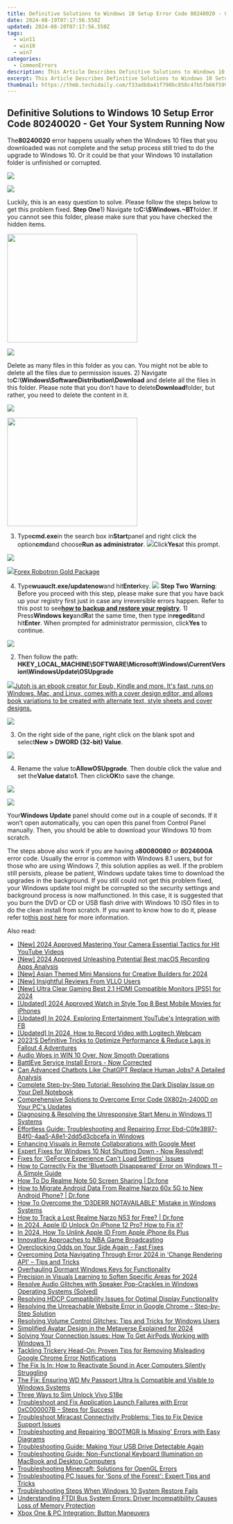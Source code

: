 ```yaml
---
title: Definitive Solutions to Windows 10 Setup Error Code 80240020 - Get Your System Running Now
date: 2024-08-19T07:17:56.550Z
updated: 2024-08-20T07:17:56.550Z
tags:
  - win11
  - win10
  - win7
categories:
  - CommonErrors
description: This Article Describes Definitive Solutions to Windows 10 Setup Error Code 80240020 - Get Your System Running Now
excerpt: This Article Describes Definitive Solutions to Windows 10 Setup Error Code 80240020 - Get Your System Running Now
thumbnail: https://thmb.techidaily.com/f33adb8a41f790bc858c47b5fb66f5998fe40f1007e9c52f968a63abc439ec92.jpg
---
```


## Definitive Solutions to Windows 10 Setup Error Code 80240020 - Get Your System Running Now

The**80240020** error happens usually when the Windows 10 files that you downloaded was not complete and the setup process still tried to do the upgrade to Windows 10\. Or it could be that your Windows 10 installation folder is unfinished or corrupted.

<!-- affiliate ads begin -->
<a href="https://secure.2checkout.com/order/checkout.php?PRODS=4728277&QTY=1&AFFILIATE=108875&CART=1"><img src="https://secure.avangate.com/images/merchant/f7f07e7dab09533bc71247a5b29a7373/products/1_iDeviceMessageBox.png" border="0"></a>
<!-- affiliate ads end -->
![](https://images.drivereasy.com/wp-content/uploads/2016/08/error-code-80240020.jpg)

Luckily, this is an easy question to solve. Please follow the steps below to get this problem fixed. **Step One**1) Navigate to**C:\\$Windows.\~BT**folder. If you cannot see this folder, please make sure that you have checked the hidden items.

<!-- affiliate ads begin -->
<a href="https://modlily.sjv.io/c/5597632/2072819/17059" target="_top" id="2072819"><img src="//a.impactradius-go.com/display-ad/17059-2072819" border="0" alt="" width="300" height="250"/></a><img height="0" width="0" src="https://imp.pxf.io/i/5597632/2072819/17059" style="position:absolute;visibility:hidden;" border="0" />
<!-- affiliate ads end -->
![](https://images.drivereasy.com/wp-content/uploads/2016/08/windows-bt-600x427.jpg)

Delete as many files in this folder as you can. You might not be able to delete all the files due to permission issues. 2) Navigate to**C:\\Windows\\SoftwareDistribution\\Download** and delete all the files in this folder. Please note that you don’t have to delete**Download**folder, but rather, you need to delete the content in it.

![](https://images.drivereasy.com/wp-content/uploads/2016/08/softwaredistributiondownload.jpg)

<!-- affiliate ads begin -->
<a href="https://dhgate.sjv.io/c/5597632/1678785/12108" target="_top" id="1678785"><img src="//a.impactradius-go.com/display-ad/12108-1678785" border="0" alt="" width="300" height="250"/></a>
<!-- affiliate ads end -->
3) Type**cmd.exe**in the search box in**Start**panel and right click the option**cmd**and choose**Run as administrator**. ![](https://images.drivereasy.com/wp-content/uploads/2016/08/run-as-administrator.jpg)Click**Yes**at this prompt.

![](https://images.drivereasy.com/wp-content/uploads/2016/08/uac-command-processor.jpg)

<!-- affiliate ads begin -->
<a href="https://secure.2checkout.com/order/checkout.php?PRODS=4727541&QTY=1&AFFILIATE=108875&CART=1"><img src="https://secure.avangate.com/images/merchant/5f4f7141b65a730b4efb0e0d51f63e94/products/copy_copy_forexrobotronbox.gif" border="0">Forex Robotron Gold Package</a>
<!-- affiliate ads end -->
4) Type**wuauclt.exe/updatenow**and hit**Enter**key. ![](https://images.drivereasy.com/wp-content/uploads/2016/08/img_57b5394edbd33.png) **Step Two** **Warning**: Before you proceed with this step, please make sure that you have back up your registry first just in case any irreversible errors happen. Refer to this post to see[**how to backup and restore your registry**](https://tools.techidaily.com/drivereasy/download/). 1) Press**Windows key**and**R**at the same time, then type in**regedit**and hit**Enter**. When prompted for administrator permission, click**Yes** to continue.

![](https://images.drivereasy.com/wp-content/uploads/2016/10/regedit.png)

2) Then follow the path:   **HKEY\_LOCAL\_MACHINE\\SOFTWARE\\Microsoft\\Windows\\CurrentVersion\\WindowsUpdate\\OSUpgrade**

<!-- affiliate ads begin -->
<a href="https://secure.2checkout.com/order/checkout.php?PRODS=4694919&QTY=1&AFFILIATE=108875&CART=1"><img src="https://secure.avangate.com/images/merchant/bccefcc1b1eee9eca3ae4f5c1a281482/products/jutoh-logo-1200x1600.jpg" border="0">Jutoh is an ebook creator for Epub, Kindle and more. It's fast, runs on Windows, Mac, and Linux, comes with a cover design editor, and allows book variations to be created with alternate text, style sheets and cover designs. </a>
<!-- affiliate ads end -->
![](https://images.drivereasy.com/wp-content/uploads/2016/10/hkey_local_machinesoftwaremicrosoftwindowscurrentversionwindowsupdateosupgrade-600x394.jpg)

3) On the right side of the pane, right click on the blank spot and select**New > DWORD (32-bit) Value**.

![](https://images.drivereasy.com/wp-content/uploads/2016/10/new-dword-32-bit-value-600x396.jpg)

4) Rename the value to**AllowOSUpgrade**. Then double click the value and set the**Value data**to**1**. Then click**OK**to save the change.

<!-- affiliate ads begin -->
<a href="https://secure.2checkout.com/order/checkout.php?PRODS=37100474&QTY=1&AFFILIATE=108875&CART=1"><img src="https://awario.com/images/pages/index/img-leads-1280@1x.avif" border="0"></a>
<!-- affiliate ads end -->
![](https://images.drivereasy.com/wp-content/uploads/2016/10/img_58140207aba43-600x394.jpg)

 Your**Windows Update** panel should come out in a couple of seconds. If it won’t open automatically, you can open this panel from Control Panel manually. Then, you should be able to download your Windows 10 from scratch.

The steps above also work if you are having a**80080080** or **8024600A**  error code. Usually the error is common with Windows 8.1 users, but for those who are using Windows 7, this solution applies as well. If the problem still persists, please be patient, Windows update takes time to download the upgrades in the background. If you still could not get this problem fixed, your Windows update tool might be corrupted so the security settings and background process is now malfunctioned. In this case, it is suggested that you burn the DVD or CD or USB flash drive with Windows 10 ISO files in to do the clean install from scratch. If you want to know how to do it, please refer to[this post here](https://tools.techidaily.com/drivereasy/download/) for more information.

<ins class="adsbygoogle"
     style="display:block"
     data-ad-format="autorelaxed"
     data-ad-client="ca-pub-7571918770474297"
     data-ad-slot="1223367746"></ins>



<ins class="adsbygoogle"
     style="display:block"
     data-ad-client="ca-pub-7571918770474297"
     data-ad-slot="8358498916"
     data-ad-format="auto"
     data-full-width-responsive="true"></ins>

<span class="atpl-alsoreadstyle">Also read:</span>
<div><ul>
<li><a href="https://youtube-zero.techidaily.com/024-approved-mastering-your-camera-essential-tactics-for-hit-youtube-videos/"><u>[New] 2024 Approved  Mastering Your Camera  Essential Tactics for Hit YouTube Videos</u></a></li>
<li><a href="https://screen-sharing-recording.techidaily.com/new-2024-approved-unleashing-potential-best-macos-recording-apps-analysis/"><u>[New] 2024 Approved  Unleashing Potential  Best macOS Recording Apps Analysis</u></a></li>
<li><a href="https://video-capture.techidaily.com/new-asian-themed-mini-mansions-for-creative-builders-for-2024/"><u>[New] Asian Themed Mini Mansions for Creative Builders for 2024</u></a></li>
<li><a href="https://extra-support.techidaily.com/new-insightful-reviews-from-vllo-users/"><u>[New] Insightful Reviews From VLLO Users</u></a></li>
<li><a href="https://on-screen-recording.techidaily.com/new-ultra-clear-gaming-best-21-hdmi-compatible-monitors-ps5-for-2024/"><u>[New] Ultra Clear Gaming  Best 2.1 HDMI Compatible Monitors [PS5] for 2024</u></a></li>
<li><a href="https://fox-hovers.techidaily.com/updated-2024-approved-watch-in-style-top-8-best-mobile-movies-for-iphones/"><u>[Updated] 2024 Approved  Watch in Style  Top 8 Best Mobile Movies for iPhones</u></a></li>
<li><a href="https://facebook-video-content.techidaily.com/updated-in-2024-exploring-entertainment-youtubes-integration-with-fb/"><u>[Updated] In 2024, Exploring Entertainment  YouTube's Integration with FB</u></a></li>
<li><a href="https://screen-capture.techidaily.com/updated-in-2024-how-to-record-video-with-logitech-webcam/"><u>[Updated] In 2024, How to Record Video with Logitech Webcam</u></a></li>
<li><a href="https://win-howtos.techidaily.com/2023s-definitive-tricks-to-optimize-performance-and-reduce-lags-in-fallout-4-adventures/"><u>2023'S Definitive Tricks to Optimize Performance & Reduce Lags in Fallout 4 Adventures</u></a></li>
<li><a href="https://win-howtos.techidaily.com/audio-woes-in-win-10-over-now-smooth-operations/"><u>Audio Woes in WIN 10 Over, Now Smooth Operations</u></a></li>
<li><a href="https://win-howtos.techidaily.com/1723209865722-battleye-service-install-errors-now-corrected/"><u>BattlEye Service Install Errors - Now Corrected</u></a></li>
<li><a href="https://tech-revival.techidaily.com/can-advanced-chatbots-like-chatgpt-replace-human-jobs-a-detailed-analysis/"><u>Can Advanced Chatbots Like ChatGPT Replace Human Jobs? A Detailed Analysis</u></a></li>
<li><a href="https://win-howtos.techidaily.com/complete-step-by-step-tutorial-resolving-the-dark-display-issue-on-your-dell-notebook/"><u>Complete Step-by-Step Tutorial: Resolving the Dark Display Issue on Your Dell Notebook</u></a></li>
<li><a href="https://win-howtos.techidaily.com/comprehensive-solutions-to-overcome-error-code-0x802n-2400d-on-your-pcs-updates/"><u>Comprehensive Solutions to Overcome Error Code 0X802n-2400D on Your PC's Updates</u></a></li>
<li><a href="https://win-howtos.techidaily.com/diagnosing-and-resolving-the-unresponsive-start-menu-in-windows-11-systems/"><u>Diagnosing & Resolving the Unresponsive Start Menu in Windows 11 Systems</u></a></li>
<li><a href="https://win-howtos.techidaily.com/effortless-guide-troubleshooting-and-repairing-error-ebd-c0fe3897-b4f0-4aa5-a8e1-2dd5d3cbcefa-in-windows/"><u>Effortless Guide: Troubleshooting and Repairing Error Ebd-C0fe3897-B4f0-4aa5-A8e1-2dd5d3cbcefa in Windows</u></a></li>
<li><a href="https://screen-capture.techidaily.com/enhancing-visuals-in-remote-collaborations-with-google-meet/"><u>Enhancing Visuals in Remote Collaborations with Google Meet</u></a></li>
<li><a href="https://win-howtos.techidaily.com/expert-fixes-for-windows-10-not-shutting-down-now-resolved/"><u>Expert Fixes for Windows 10 Not Shutting Down - Now Resolved!</u></a></li>
<li><a href="https://win-howtos.techidaily.com/fixes-for-geforce-experience-cant-load-settings-issues/"><u>Fixes for 'GeForce Experience Can't Load Settings' Issues</u></a></li>
<li><a href="https://win-howtos.techidaily.com/how-to-correctly-fix-the-bluetooth-disappeared-error-on-windows-11-a-simple-guide/"><u>How to Correctly Fix the 'Bluetooth Disappeared' Error on Windows 11 – A Simple Guide</u></a></li>
<li><a href="https://screen-mirror.techidaily.com/how-to-do-realme-note-50-screen-sharing-drfone-by-drfone-android/"><u>How To Do Realme Note 50 Screen Sharing | Dr.fone</u></a></li>
<li><a href="https://blog-min.techidaily.com/how-to-migrate-android-data-from-realme-narzo-60x-5g-to-new-android-phone-drfone-by-drfone-transfer-from-android-transfer-from-android/"><u>How to Migrate Android Data From Realme Narzo 60x 5G to New Android Phone? | Dr.fone</u></a></li>
<li><a href="https://win-howtos.techidaily.com/how-to-overcome-the-d3derr-notavailable-mistake-in-windows-systems/"><u>How To Overcome the 'D3DERR NOTAVAILABLE' Mistake in Windows Systems</u></a></li>
<li><a href="https://android-location-track.techidaily.com/how-to-track-a-lost-realme-narzo-n53-for-free-drfone-by-drfone-virtual-android/"><u>How to Track a Lost Realme Narzo N53 for Free? | Dr.fone</u></a></li>
<li><a href="https://apple-account.techidaily.com/in-2024-apple-id-unlock-on-iphone-12-pro-how-to-fix-it-by-drfone-ios/"><u>In 2024, Apple ID Unlock On iPhone 12 Pro? How to Fix it?</u></a></li>
<li><a href="https://apple-account.techidaily.com/in-2024-how-to-unlink-apple-id-from-apple-iphone-6s-plus-by-drfone-ios/"><u>In 2024, How To Unlink Apple ID From Apple iPhone 6s Plus</u></a></li>
<li><a href="https://extra-resources.techidaily.com/innovative-approaches-to-nba-game-broadcasting/"><u>Innovative Approaches to NBA Game Broadcasting</u></a></li>
<li><a href="https://win-howtos.techidaily.com/overclocking-odds-on-your-side-again-fast-fixes/"><u>Overclocking Odds on Your Side Again - Fast Fixes</u></a></li>
<li><a href="https://win-howtos.techidaily.com/overcoming-dota-navigating-through-error-2024-in-change-rendering-api-tips-and-tricks/"><u>Overcoming Dota Navigating Through Error 2024 in 'Change Rendering API' – Tips and Tricks</u></a></li>
<li><a href="https://windows11.techidaily.com/overhauling-dormant-windows-keys-for-functionality/"><u>Overhauling Dormant Windows Keys for Functionality</u></a></li>
<li><a href="https://extra-approaches.techidaily.com/precision-in-visuals-learning-to-soften-specific-areas-for-2024/"><u>Precision in Visuals  Learning to Soften Specific Areas for 2024</u></a></li>
<li><a href="https://win-howtos.techidaily.com/resolve-audio-glitches-with-speaker-pop-crackles-in-windows-operating-systems-solved/"><u>Resolve Audio Glitches with Speaker Pop-Crackles in Windows Operating Systems (Solved)</u></a></li>
<li><a href="https://win-howtos.techidaily.com/resolving-hdcp-compatibility-issues-for-optimal-display-functionality/"><u>Resolving HDCP Compatibility Issues for Optimal Display Functionality</u></a></li>
<li><a href="https://win-howtos.techidaily.com/resolving-the-unreachable-website-error-in-google-chrome-step-by-step-solution/"><u>Resolving the Unreachable Website Error in Google Chrome - Step-by-Step Solution</u></a></li>
<li><a href="https://win-howtos.techidaily.com/resolving-volume-control-glitches-tips-and-tricks-for-windows-users/"><u>Resolving Volume Control Glitches: Tips and Tricks for Windows Users</u></a></li>
<li><a href="https://extra-support.techidaily.com/simplified-avatar-design-in-the-metaverse-explained-for-2024/"><u>Simplified Avatar Design in the Metaverse Explained for 2024</u></a></li>
<li><a href="https://win-howtos.techidaily.com/solving-your-connection-issues-how-to-get-airpods-working-with-windows-11/"><u>Solving Your Connection Issues: How To Get AirPods Working with Windows 11</u></a></li>
<li><a href="https://win-howtos.techidaily.com/tackling-trickery-head-on-proven-tips-for-removing-misleading-google-chrome-error-notifications/"><u>Tackling Trickery Head-On: Proven Tips for Removing Misleading Google Chrome Error Notifications</u></a></li>
<li><a href="https://win-howtos.techidaily.com/the-fix-is-in-how-to-reactivate-sound-in-acer-computers-silently-struggling/"><u>The Fix Is In: How to Reactivate Sound in Acer Computers Silently Struggling</u></a></li>
<li><a href="https://win-howtos.techidaily.com/the-fix-ensuring-wd-my-passport-ultra-is-compatible-and-visible-to-windows-systems/"><u>The Fix: Ensuring WD My Passport Ultra Is Compatible and Visible to Windows Systems</u></a></li>
<li><a href="https://sim-unlock.techidaily.com/three-ways-to-sim-unlock-vivo-s18e-by-drfone-android/"><u>Three Ways to Sim Unlock Vivo S18e</u></a></li>
<li><a href="https://win-howtos.techidaily.com/troubleshoot-and-fix-application-launch-failures-with-error-0xc000007b-steps-for-success/"><u>Troubleshoot and Fix Application Launch Failures with Error 0xC000007B – Steps for Success</u></a></li>
<li><a href="https://win-howtos.techidaily.com/troubleshoot-miracast-connectivity-problems-tips-to-fix-device-support-issues/"><u>Troubleshoot Miracast Connectivity Problems: Tips to Fix Device Support Issues</u></a></li>
<li><a href="https://win-howtos.techidaily.com/troubleshooting-and-repairing-bootmgr-is-missing-errors-with-easy-diagrams/"><u>Troubleshooting and Repairing 'BOOTMGR Is Missing' Errors with Easy Diagrams</u></a></li>
<li><a href="https://win-howtos.techidaily.com/troubleshooting-guide-making-your-usb-drive-detectable-again/"><u>Troubleshooting Guide: Making Your USB Drive Detectable Again</u></a></li>
<li><a href="https://win-howtos.techidaily.com/troubleshooting-guide-non-functional-keyboard-illumination-on-macbook-and-desktop-computers/"><u>Troubleshooting Guide: Non-Functional Keyboard Illumination on MacBook and Desktop Computers</u></a></li>
<li><a href="https://win-howtos.techidaily.com/troubleshooting-minecraft-solutions-for-opengl-errors/"><u>Troubleshooting Minecraft: Solutions for OpenGL Errors</u></a></li>
<li><a href="https://screen-capture.techidaily.com/troubleshooting-pc-issues-for-sons-of-the-forest-expert-tips-and-tricks/"><u>Troubleshooting PC Issues for 'Sons of the Forest': Expert Tips and Tricks</u></a></li>
<li><a href="https://win-howtos.techidaily.com/troubleshooting-steps-when-windows-10-system-restore-fails/"><u>Troubleshooting Steps When Windows 10 System Restore Fails</u></a></li>
<li><a href="https://win-howtos.techidaily.com/understanding-ftdi-bus-system-errors-driver-incompatibility-causes-loss-of-memory-protection/"><u>Understanding FTDI Bus System Errors: Driver Incompatibility Causes Loss of Memory Protection</u></a></li>
<li><a href="https://win-howtos.techidaily.com/xbox-one-and-pc-integration-button-maneuvers/"><u>Xbox One & PC Integration: Button Maneuvers</u></a></li>
</ul></div>

